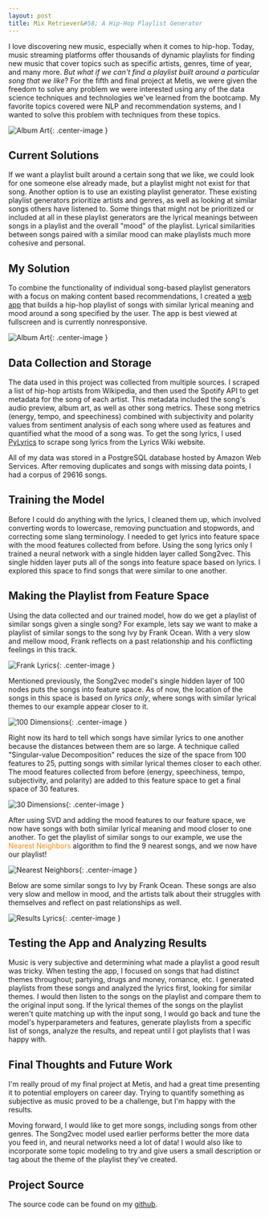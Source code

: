 ```yaml
---  
layout: post  
title: Mix Retriever&#58; A Hip-Hop Playlist Generator   
---  
```


I love discovering new music, especially when it comes to hip-hop. Today, music streaming platforms offer thousands of dynamic playlists for finding new music that cover topics such as specific artists, genres, time of year, and many more. *But what if we can't find a playlist built around a particular song that we like*? For the fifth and final project at Metis, we were given the freedom to solve any problem we were interested using any of the data science techniques and technologies we've learned from the bootcamp. My favorite topics covered were NLP and recommendation systems, and I wanted to solve this problem with techniques from these topics.  

![Album Art](https://zachheick.github.io/images/Project_Kojak_images/album_movie.gif){: .center-image }  

## Current Solutions  

If we want a playlist built around a certain song that we like, we could look for one someone else already made, but a playlist might not exist for that song. Another option is to use an existing playlist generator. These existing playlist generators prioritize artists and genres, as well as looking at similar songs others have listened to. Some things that might not be prioritized or included at all in these playlist generators are the lyrical meanings between songs in a playlist and the overall "mood" of the playlist. Lyrical similarities between songs paired with a similar mood can make playlists much more cohesive and personal.  

## My Solution  

To combine the functionality of individual song-based playlist generators with a focus on making content based recommendations, I created a [web app](http://www.mixretriever.com/) that builds a hip-hop playlist of songs with similar lyrical meaning and mood around a song specified by the user. The app is best viewed at fullscreen and is currently nonresponsive.   

![Album Art](https://zachheick.github.io/images/Project_Kojak_images/mix_retriever_logo.png){: .center-image }  

## Data Collection and Storage  

The data used in this project was collected from multiple sources. I scraped a list of hip-hop artists from Wikipedia, and then used the Spotify API to get metadata for the song of each artist. This metadata included the song's audio preview, album art, as well as other song metrics. These song metrics (energy, tempo, and speechiness) combined with subjectivity and polarity values from sentiment analysis of each song where used as features and quantified what the mood of a song was. To get the song lyrics, I used [PyLyrics](https://pypi.python.org/pypi/PyLyrics/) to scrape song lyrics from the Lyrics Wiki website.  

All of my data was stored in a PostgreSQL database hosted by Amazon Web Services. After removing duplicates and songs with missing data points, I had a corpus of 29616 songs.  

## Training the Model  

Before I could do anything with the lyrics, I cleaned them up, which involved converting words to lowercase, removing punctuation and stopwords, and correcting some slang terminology. I needed to get lyrics into feature space with the mood features collected from before. Using the song lyrics only I trained a neural network with a single hidden layer called Song2vec. This single hidden layer puts all of the songs into feature space based on lyrics. I explored this space to find songs that were similar to one another.   

## Making the Playlist from Feature Space  

Using the data collected and our trained model, how do we get a playlist of similar songs given a single song? For example, lets say we want to make a playlist of similar songs to the song <span class="red">Ivy by Frank Ocean</span>. With a very slow and mellow mood, Frank reflects on a past relationship and his conflicting feelings in this track.  

![Frank Lyrics](https://zachheick.github.io/images/Project_Kojak_images/frank_ocean_lyrics.png){: .center-image }  

Mentioned previously, the Song2vec model's single hidden layer of 100 nodes puts the songs into feature space. As of now, the location of the songs in this space is based on *lyrics only*, where songs with similar lyrical themes to our example appear closer to it.  

![100 Dimensions](https://zachheick.github.io/images/Project_Kojak_images/100_dimensional_space.png){: .center-image }  

Right now its hard to tell which songs have similar lyrics to one another because the distances between them are so large. A technique called "Singular-value Decomposition" reduces the size of the space from 100 features to 25, putting songs with similar lyrical themes closer to each other. The mood features collected from before (energy, speechiness, tempo, subjectivity, and polarity) are added to this feature space to get a final space of 30 features.    

![30 Dimensions](https://zachheick.github.io/images/Project_Kojak_images/30_dimensional_space.png){: .center-image }  

After using SVD and adding the mood features to our feature space, we now have songs with both similar lyrical meaning and mood closer to one another. To get the playlist of similar songs to our example, we use the <span style="color:#fb8c00">Nearest Neighbors</span> algorithm to find the 9 nearest songs, and we now have our playlist!  

![Nearest Neighbors](https://zachheick.github.io/images/Project_Kojak_images/nearest_neighbors.png){: .center-image }  

Below are some similar songs to <span class="red">Ivy by Frank Ocean</span>. These songs are also very slow and mellow in mood, and the artists talk about their struggles with themselves and reflect on past relationships as well.  

![Results Lyrics](https://zachheick.github.io/images/Project_Kojak_images/results_lyrics.png){: .center-image }  

## Testing the App and Analyzing Results  

Music is very subjective and determining what made a playlist a good result was tricky. When testing the app, I focused on songs that had distinct themes throughout; partying, drugs and money, romance, etc. I generated playlists from these songs and analyzed the lyrics first, looking for similar themes. I would then listen to the songs on the playlist and compare them to the original input song. If the lyrical themes of the songs on the playlist weren't quite matching up with the input song, I would go back and tune the model's hyperparameters and features, generate playlists from a specific list of songs, analyze the results, and repeat until I got playlists that I was happy with.    

## Final Thoughts and Future Work  

I'm really proud of my final project at Metis, and had a great time presenting it to potential employers on career day. Trying to quantify something as subjective as music proved to be a challenge, but I'm happy with the results.  

Moving forward, I would like to get more songs, including songs from other genres. The Song2vec model used earlier performs better the more data you feed in, and neural networks need a lot of data! I would also like to incorporate some topic modeling to try and give users a small description or tag about the theme of the playlist they've created.  

## Project Source  

The source code can be found on my [github](https://github.com/ZachHeick/Project_Kojak).
